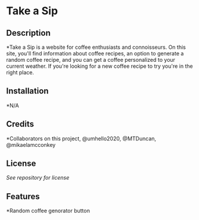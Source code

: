 # Take a Sip

## Description

*Take a Sip is a website for coffee enthusiasts and connoisseurs. On this site, you'll find information about coffee recipes, an option to generate a random coffee recipe, and you can get a coffee personalized to your current weather. If you're looking for a new coffee recipe to try you're in the right place.
 
 ## Installation
 
 *N/A

## Credits

*Collaborators on this project, @umhello2020, @MTDuncan, @mikaelamcconkey

## License

*See repository for license*

## Features

*Random coffee genorator button


